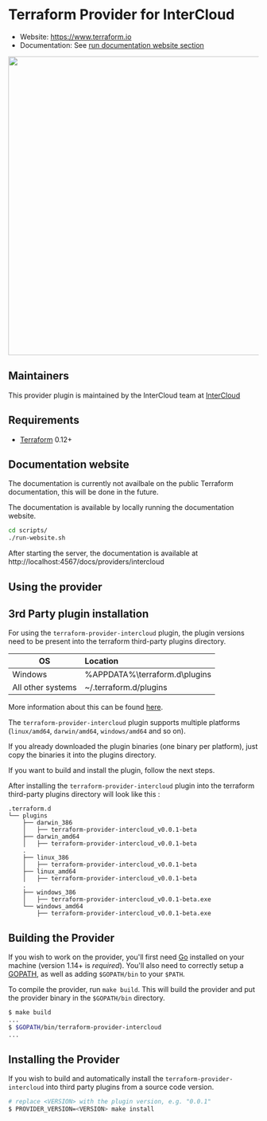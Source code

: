 Terraform Provider for InterCloud
==================

- Website: https://www.terraform.io
- Documentation: See [run documentation website section](#documentation-website)
<img src="https://cdn.rawgit.com/hashicorp/terraform-website/master/content/source/assets/images/logo-hashicorp.svg" width="600px">

Maintainers
-----------

This provider plugin is maintained by the InterCloud team at [InterCloud](https://intercloud.com)

Requirements
------------

- [Terraform](https://www.terraform.io/downloads.html) 0.12+

Documentation website
----------------------

The documentation is currently not availbale on the public Terraform documentation, this will be done in the future.

The documentation is available by locally running the documentation website.

```bash
cd scripts/
./run-website.sh
```

After starting the server, the documentation is available at http://localhost:4567/docs/providers/intercloud


Using the provider
----------------------

## 3rd Party plugin installation

For using the `terraform-provider-intercloud` plugin, the plugin versions need to be present into the terraform third-party plugins directory.

| OS                | Location                        |
|-------------------|:--------------------------------|
| Windows           | %APPDATA%\terraform.d\plugins   |
| All other systems | ~/.terraform.d/plugins          |

More information about this can be found [here](https://www.terraform.io/docs/configuration/providers.html#third-party-plugins).

The `terraform-provider-intercloud` plugin supports multiple platforms (`linux/amd64`, `darwin/amd64`, `windows/amd64` and so on).

If you already downloaded the plugin binaries (one binary per platform), just copy the binaries it into the plugins directory.

If you want to build and install the plugin, follow the next steps.

After installing the `terraform-provider-intercloud` plugin into the terraform third-party plugins directory will look like this :

```
.terraform.d
└── plugins
    ├── darwin_386
    │   ├── terraform-provider-intercloud_v0.0.1-beta
    ├── darwin_amd64
    │   ├── terraform-provider-intercloud_v0.0.1-beta
    .
    ├── linux_386
    │   ├── terraform-provider-intercloud_v0.0.1-beta
    ├── linux_amd64
    │   ├── terraform-provider-intercloud_v0.0.1-beta
    .
    ├── windows_386
    │   ├── terraform-provider-intercloud_v0.0.1-beta.exe
    └── windows_amd64
        ├── terraform-provider-intercloud_v0.0.1-beta.exe
```



Building the Provider
---------------------------

If you wish to work on the provider, you'll first need [Go](http://www.golang.org) installed on your machine (version 1.14+ is *required*).
You'll also need to correctly setup a [GOPATH](http://golang.org/doc/code.html#GOPATH), as well as adding `$GOPATH/bin` to your `$PATH`.

To compile the provider, run `make build`. This will build the provider and put the provider binary in the `$GOPATH/bin` directory.

```sh
$ make build
...
$ $GOPATH/bin/terraform-provider-intercloud
...
```

Installing the Provider
---------------------------

If you wish to build and automatically install the `terraform-provider-intercloud` into third party plugins from a source code version.

```sh
# replace <VERSION> with the plugin version, e.g. "0.0.1"
$ PROVIDER_VERSION=<VERSION> make install
 ```
